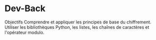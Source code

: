 # Dev-Back
 Objectifs Comprendre et appliquer les principes de base du chiffrement. Utiliser les bibliothèques Python, les listes, les chaînes de caractères et l'opérateur modulo.
